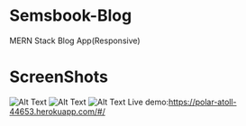 # Semsbook-Blog
MERN Stack Blog App(Responsive)
 # ScreenShots
 ![Alt Text](https://i.ibb.co/M9QDqdQ/Ekran-Al-nt-s-1.png)
  ![Alt Text](https://i.ibb.co/kXm5vBG/Ekran-Al-nt-s-2.png)
![Alt Text](https://i.ibb.co/mhKsmB1/Ekran-Al-nt-s.png)
Live demo:https://polar-atoll-44653.herokuapp.com/#/

